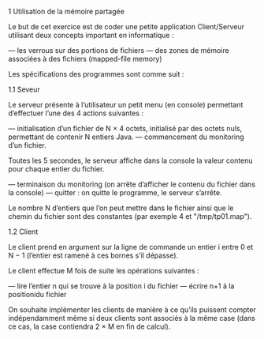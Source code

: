 1 Utilisation de la mémoire partagée

Le but de cet exercice est de coder une petite application Client/Serveur utilisant deux concepts important en informatique :

— les verrous sur des portions de fichiers
— des zones de mémoire associées à des fichiers (mapped-file memory) 

Les spécifications des programmes sont comme suit :

1.1 Seveur

Le serveur présente à l’utilisateur un petit menu (en console) permettant d’effectuer l’une des 4 actions suivantes :

— initialisation d’un fichier de N × 4 octets, initialisé par des octets nuls, permettant de contenir N entiers Java.
— commencement du monitoring d’un fichier. 

Toutes les 5 secondes, le serveur affiche dans la console la valeur contenu pour chaque entier du fichier.

— terminaison du monitoring (on arrête d’afficher le contenu du fichier dans la console)
— quitter : on quitte le programme, le serveur s’arrête.

Le nombre N d’entiers que l’on peut mettre dans le fichier ainsi que le chemin du fichier sont des constantes 
(par exemple 4 et "/tmp/tp01.map").

1.2 Client

Le client prend en argument sur la ligne de commande un entier i entre 0 et N − 1 (l’entier est ramené à ces bornes s’il dépasse). 

Le client effectue M fois de suite les opérations suivantes :

— lire l’entier n qui se trouve à la position i du fichier
— écrire n+1 à la positionidu fichier

On souhaite implémenter les clients de manière à ce qu’ils puissent compter indépendamment même si deux clients sont associés à la même case (dans ce cas, la case contiendra 2 × M en fin de calcul).
